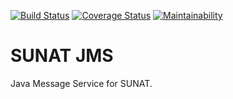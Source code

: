 [![Build Status](https://travis-ci.org/carlosthe19916/sunat-jms.svg?branch=master)](https://travis-ci.org/carlosthe19916/sunat-jms)
[![Coverage Status](https://coveralls.io/repos/github/carlosthe19916/sunat-jms/badge.svg?branch=master)](https://coveralls.io/github/carlosthe19916/sunat-jms?branch=master)
[![Maintainability](https://sonarcloud.io/api/project_badges/measure?project=sunat-jms&metric=alert_status)](https://sonarcloud.io/dashboard?id=sunat-jms)

# SUNAT JMS
Java Message Service for SUNAT.